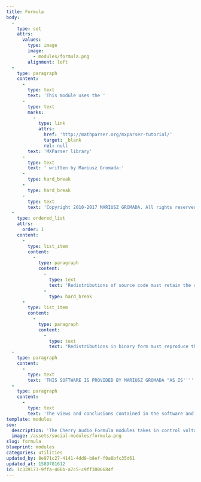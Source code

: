 ```yaml
---
title: Formula
body:
  -
    type: set
    attrs:
      values:
        type: image
        image:
          - modules/formula.png
        alignment: left
  -
    type: paragraph
    content:
      -
        type: text
        text: 'This module uses the '
      -
        type: text
        marks:
          -
            type: link
            attrs:
              href: 'http://mathparser.org/mxparser-tutorial/'
              target: _blank
              rel: null
        text: 'MXParser library'
      -
        type: text
        text: ' written by Mariusz Gromada:'
      -
        type: hard_break
      -
        type: hard_break
      -
        type: text
        text: 'Copyright 2010-2017 MARIUSZ GROMADA. All rights reserved. You may use this software under the condition of Simplified BSD License. Redistribution and use in source and binary forms, with or without modification, are permitted provided that the following conditions are met:'
  -
    type: ordered_list
    attrs:
      order: 1
    content:
      -
        type: list_item
        content:
          -
            type: paragraph
            content:
              -
                type: text
                text: 'Redistributions of source code must retain the above copyright notice, this list of conditions and the following disclaimer.'
              -
                type: hard_break
      -
        type: list_item
        content:
          -
            type: paragraph
            content:
              -
                type: text
                text: "Redistributions in binary form must reproduce the above copyright notice, this list of conditions and the following disclaimer in the documentation and/or other materials provided with the distribution.\_"
  -
    type: paragraph
    content:
      -
        type: text
        text: 'THIS SOFTWARE IS PROVIDED BY MARIUSZ GROMADA "AS IS'''' AND ANY EXPRESS OR IMPLIED WARRANTIES, INCLUDING, BUT NOT LIMITED TO, THE IMPLIED WARRANTIES OF MERCHANTABILITY AND FITNESS FOR A PARTICULAR PURPOSE ARE DISCLAIMED. IN NO EVENT SHALL MARIUSZ GROMADA OR CONTRIBUTORS BE LIABLE FOR ANY DIRECT, INDIRECT, INCIDENTAL, SPECIAL, EXEMPLARY, OR CONSEQUENTIAL DAMAGES (INCLUDING, BUT NOT LIMITED TO, PROCUREMENT OF SUBSTITUTE GOODS OR SERVICES; LOSS OF USE, DATA, OR PROFITS; OR BUSINESS INTERRUPTION) HOWEVER CAUSED AND ON ANY THEORY OF LIABILITY, WHETHER IN CONTRACT, STRICT LIABILITY, OR TORT (INCLUDING NEGLIGENCE OR OTHERWISE) ARISING IN ANY WAY OUT OF THE USE OF THIS SOFTWARE, EVEN IF ADVISED OF THE POSSIBILITY OF SUCH DAMAGE.'
  -
    type: paragraph
    content:
      -
        type: text
        text: 'The views and conclusions contained in the software and documentation are those of the authors and should not be interpreted as representing official policies, either expressed or implied, of MARIUSZ GROMADA.'
template: modules
seo:
  description: 'The Cherry Audio Formula modules takes in control voltage for variables x,y,z and outputs the result.'
  image: /assets/social-modules/formula.png
slug: formula
blueprint: modules
categories: utilities
updated_by: 8e971c27-4141-4dd8-b8ef-f0a8bfc35d61
updated_at: 1589781612
id: 1c339173-9ffa-466b-a7c5-c9ff3006684f
---
```

